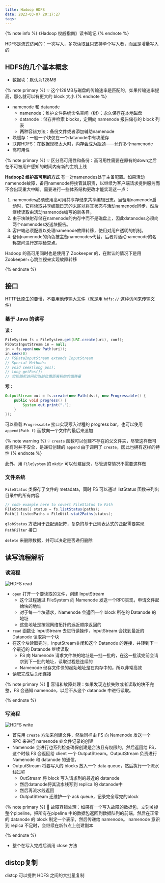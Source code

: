 ```yaml
---
title: Hadoop HDFS
date: 2023-03-07 20:17:27
tags:
---
```

{% note info %}
 《Hadoop 权威指南》读书笔记
{% endnote %}

HDFS是流式访问的：一次写入，多次读取且只支持单个写入者，而且是增量写入的

## HDFS的几个基本概念

- 数据块：默认为128MB

{% note primary %}
💡 这个128MB与磁盘的传输速率是匹配的，如果传输速率提高，那么就可以有更大的 block 大小
{% endnote %}

- namenode 和 datanode
    - namenode：维护文件系统命名空间（树）：永久保存在本地磁盘
    - datanode：储存并检索 blocks，定期向 namenode 报告储存的 block 列表
    - 两种容错方法：备份文件或者添加辅助namenode
- 块缓存：一般一个块仅在一个datanode中有块缓存
- 联邦HDFS：在数据规模太大时，内存会成为瓶颈——允许多个namenode
- 高可用性

{% note primary %}
💡 区分高可用性和备份：高可用性需要在原有的down之后在不可被用户感知的时间内有新的主机上线

**Hadoop2 维护高可用的方式**
有一对namenodes处于主备配置。如果活动namenode故障，备用namenode将接管其职责，以继续为客户端请求提供服务而不会出现重大中断。需要进行一些体系结构更改才能实现这一点：
1. namenodes必须使用高可用共享存储来共享编辑日志。当备用namenode启动时，它将读取共享编辑日志的末尾以将其状态与活动namenode同步，然后继续读取由活动namenode编写的新条目。
2. 由于块映射存储在namenode的内存中而不是磁盘上，因此datanodes必须向两个namenodes发送块报告。
3. 客户端必须配置以处理namenode故障转移，使用对用户透明的机制。
4. 备用namenode的角色被主备namenodes代替，后者对活动namenode的名称空间进行定期检查点。
    

Hadoop 的高可用同时也是使用了 Zookeeper 的，在默认的情况下是用 Zookeeper+心跳监视来实现故障转移

{% endnote %}

## 接口

HTTP比原生的要慢，不要用他传输大文件（就是用 `hdfs://` 这种访问来传输文件）

### 基于 Java 的读写

**读：**

```java
FileSystem fs = FileSystem.get(URI.create(uri), conf);
FSDataInputStream in = null;
in = fs.open(new Path(uri));
in.seek(0)
// FSDataInputStream extends InputStream
// Special Methods:
// void seek(long pos);
// long getPos();
// 实现随机访问和当前位置距离初始的偏移量
```

****写：****

```java
OutputStream out = fs.create(new Path(dst), new Progressable() {
	public void progress() {
		System.out.print(".");
	}
});
```

可以重载 `Progressable` 接口实现写入过程的 progress bar，也可以使用 `append(Path f)` 函数向一个文件的最后来追加

{% note warning %}
💡 `create` 函数可以创建不存在的父文件夹，尽管这样做可能有时并不安全，是递归创建的
`append` 由于调用了 `create`，因此也拥有这样的特性
{% endnote %}

此外，用 `FileSystem` 的 `mkdir` 可以创建目录，尽管通常情况不需要这样做

### 文件系统

`FileStatus` 类保存了文件的 metadata，同时 FS 可以通过 listStatus 函数来列出目录中的所有内容

```java
// code example here to covert FileStatus to Path
FileStatus[] status = fs.listStatus(paths);
Path[] listedPaths = FileUtil.stat2Paths(status);
```

`globStatus` 方法用于匹配通配符，复杂的基于正则表达式的匹配需要实现 `PathFilter` 接口

`delete` 来删除数据，并可以决定是否递归删除

## 读写流程解析

### 读流程

![HDFS read](read.jpeg)

- `open` 打开一个要读取的文件，创建 InputStream
    - 这个过程通过 FileSystem 向 Namenode 发送一个RPC实现，申请文件起始块的地址
    - 对于每一个块请求，Namenode 会返回一个 block 所在的 Datanode 的地址
    - 这些地址是按照网络拓扑的远近顺序返回的
- `read` 函数让 InputStream 去进行读操作，InputStream 会找到最近的 Datanode 读取第一个块
- 在这个块读取完时，InputStream关闭和这个 Datanode 的连接，并转到下一个最近的 Datanode 继续读取
    - FS 向 Namenode 请求文件块的地址是一批一批的，在这一批读完前会请求到下一批的地址，读取过程是连续的
    - Namenode 储存文件快的起始地址是在内存中的，所以非常高效
- 读取完成后关闭连接

{% note primary %}
🔴 容错和故障处理：如果发现连接失败或者读取的块不完整，FS 会通知 namenode，以后不从这个 datanode 中进行读取。

{% endnote %}

### 写流程

![HDFS write](write.jpeg)

- 首先用 `create` 方法来创建文件，然后同样由 FS 向 Namenode 发送一个 RPC 来进行 namenode 处文件记录的创建
- Namenode 会进行也系列检查确保创建是合法且有权限的，然后返回给 FS，这个时候 FS 会返回给 client 一个 OutputStream。OutputStream 负责进行 Namenode 和 datanode 的通信。
- OutputStream 将要写入的 blocks 放入一个 data queue，然后执行一个流水线过程
    - OutStream 将 block 写入请求到的最近的 datanode
    - 然后datanode将其流水线写到 replica 的 datanode中
    - 然后再流水线返回
    - OutputStream 还维护一个 ack queue，记录完全写完的block

{% note primary %}
🔴 故障容错处理：如果有一个写入故障的数据包，立刻关掉整个pipeline，把所有在pipeline 中的数据包返回到数据队列的前端，然后在正常的 datanode 的 block 制定一个表示，然后传递给 namenode。 namenode 意识到 repica 不足时，会继续在新节点上创建副本

{% endnote %}

- 整个在写入完成后调用 close 方法

## distcp复制

distcp 可以提供 HDFS 之间的大批量复制